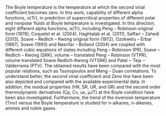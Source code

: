 The Boyle temperature is the temperature at which the second virial coefficient becomes zero.
In this work, capability of different alpha functions, α(Tr), in prediction of supercritical properties of different polar and
nonpolar fluids at Boyle temperature is investigated. In this direction, eight different alpha functions, α(Tr), 
including Peng – Robinson original form (1976), Coquelet et al. (2004), Haghtalab et al. (2011), Saffari – Zahedi (2013), Soave – Redlich – Kwong original form (1972),
Ozokwelu – Erbar (1987), Soave (1993) and Nasrifar – Bolland (2004) are coupled with different cubic equations of states including Peng – Robinson (PR),
Soave – Redlich – Kwong (SRK), volume – translated Peng – Robinson (VTPR), volume translated Soave Redlich-Kwong (VTSRK) and Patel ‒ Teja ‒ Valderrama (PTV).
The obtained results have been compared with the most popular relations, such as Tsonopoulos and Meng – Duan correlations. To understand better,
the second virial coefficient and Zeno line have been also depicted and compared with the available experimental data.
In addition, the residual properties (HR, SR, UR, and GR) and the second order thermodynamic derivatives (Cp, Cv, us, μJT) at the Boyle condition have been also investigated.
Furthermore, the trend of the inversion temperature (Tinv) versus the Boyle temperature is studied for n-alkanes, n-alkenes, amines and noble gases.
